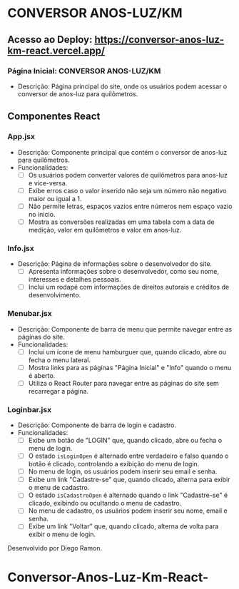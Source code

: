 # CONVERSOR ANOS-LUZ/KM

## Acesso ao Deploy: https://conversor-anos-luz-km-react.vercel.app/

### Página Inicial: CONVERSOR ANOS-LUZ/KM

- Descrição: Página principal do site, onde os usuários podem acessar o conversor de anos-luz para quilômetros.

## Componentes React

### App.jsx

- Descrição: Componente principal que contém o conversor de anos-luz para quilômetros.
- Funcionalidades:
  - [ ] Os usuários podem converter valores de quilômetros para anos-luz e vice-versa.
  - [ ] Exibe erros caso o valor inserido não seja um número não negativo maior ou igual a 1.
  - [ ] Não permite letras, espaços vazios entre números nem espaço vazio no inicio.
  - [ ] Mostra as conversões realizadas em uma tabela com a data de medição, valor em quilômetros e valor em anos-luz.

### Info.jsx

- Descrição: Página de informações sobre o desenvolvedor do site.
  - [ ] Apresenta informações sobre o desenvolvedor, como seu nome, interesses e detalhes pessoais.
  - [ ] Inclui um rodapé com informações de direitos autorais e créditos de desenvolvimento.

### Menubar.jsx

- Descrição: Componente de barra de menu que permite navegar entre as páginas do site.
- Funcionalidades:
  - [ ] Inclui um ícone de menu hamburguer que, quando clicado, abre ou fecha o menu lateral.
  - [ ] Mostra links para as páginas "Página Inicial" e "Info" quando o menu é aberto.
  - [ ] Utiliza o React Router para navegar entre as páginas do site sem recarregar a página.

### Loginbar.jsx

- Descrição: Componente de barra de login e cadastro.
- Funcionalidades:
  - [ ] Exibe um botão de "LOGIN" que, quando clicado, abre ou fecha o menu de login.
  - [ ] O estado `isLoginOpen` é alternado entre verdadeiro e falso quando o botão é clicado, controlando a exibição do menu de login.
  - [ ] No menu de login, os usuários podem inserir seu email e senha.
  - [ ] Exibe um link "Cadastre-se" que, quando clicado, alterna para exibir o menu de cadastro.
  - [ ] O estado `isCadastroOpen` é alternado quando o link "Cadastre-se" é clicado, exibindo ou ocultando o menu de cadastro.
  - [ ] No menu de cadastro, os usuários podem inserir seu nome, email e senha.
  - [ ] Exibe um link "Voltar" que, quando clicado, alterna de volta para exibir o menu de login.

Desenvolvido por Diego Ramon.

# Conversor-Anos-Luz-Km-React-
